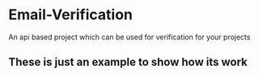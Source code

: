 # Email-Verification
An api based project which can be used for verification for your projects



## These is just an example to show how its work 
